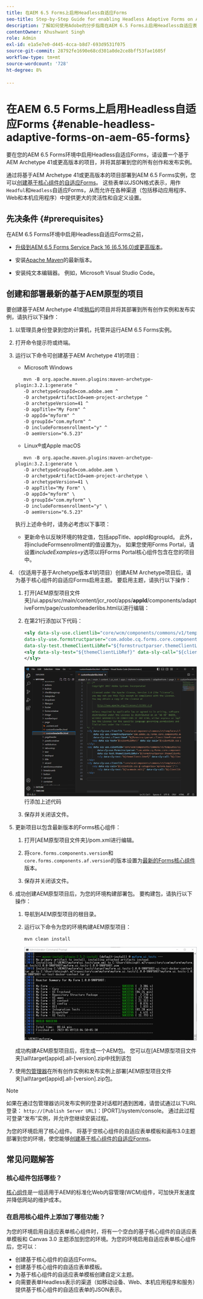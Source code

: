 ```yaml
---
title: 在AEM 6.5 Forms上启用Headless自适应Forms
seo-title: Step-by-Step Guide for enabling Headless Adaptive Forms on AEM 6.5 Forms
description: 了解如何使用Adobe的分步指南在AEM 6.5 Forms上启用Headless自适应表单。 本教程将指导您完成该过程，以便您可以轻松将此强大功能集成到您的网站中并改善用户体验。
contentOwner: Khushwant Singh
role: Admin
exl-id: e1a5e7e0-d445-4cca-b8d7-693d9531f075
source-git-commit: 28792fe1690e68cd301a0de2ce8bff53fae1605f
workflow-type: tm+mt
source-wordcount: '728'
ht-degree: 8%

---
```


# 在AEM 6.5 Forms上启用Headless自适应Forms {#enable-headless-adaptive-forms-on-aem-65-forms}

要在您的AEM 6.5 Forms环境中启用Headless自适应Forms，请设置一个基于AEM Archetype 41或更高版本的项目，并将其部署到您的所有创作和发布实例。

通过将基于AEM Archetype 41或更高版本的项目部署到AEM 6.5 Forms实例，您可以[创建基于核心组件的自适应Forms](create-a-headless-adaptive-form.md)。 这些表单以JSON格式表示，用作`Headful`和`Headless`自适应Forms，从而允许在各种渠道（包括移动应用程序、Web和本机应用程序）中提供更大的灵活性和自定义设置。

## 先决条件 {#prerequisites}

在AEM 6.5 Forms环境中启用Headless自适应Forms之前，

* [升级到AEM 6.5 Forms Service Pack 16 (6.5.16.0)或更高版本](https://experienceleague.adobe.com/en/docs/experience-manager-65/content/release-notes/aem-forms-current-service-pack-installation-instructions)。

* 安装[Apache Maven](https://maven.apache.org/download.cgi)的最新版本。

* 安装纯文本编辑器。 例如，Microsoft Visual Studio Code。

## 创建和部署最新的基于AEM原型的项目

要创建基于AEM Archetype 41或[稍后](https://github.com/adobe/aem-project-archetype)的项目并将其部署到所有创作实例和发布实例，请执行以下操作：

1. 以管理员身份登录到您的计算机，托管并运行AEM 6.5 Forms实例。
1. 打开命令提示符或终端。
1. 运行以下命令可创建基于AEM Archetype 41的项目：

   * Microsoft Windows

   ```Shell
      mvn -B org.apache.maven.plugins:maven-archetype-plugin:3.2.1:generate ^
      -D archetypeGroupId=com.adobe.aem ^
      -D archetypeArtifactId=aem-project-archetype ^
      -D archetypeVersion=41 ^
      -D appTitle="My Form" ^
      -D appId="myform" ^
      -D groupId="com.myform" ^
      -D includeFormsenrollment="y" ^
      -D aemVersion="6.5.23" 
   ```

   * Linux®或Apple macOS

   ```Shell
      mvn -B org.apache.maven.plugins:maven-archetype-plugin:3.2.1:generate \
      -D archetypeGroupId=com.adobe.aem \
      -D archetypeArtifactId=aem-project-archetype \
      -D archetypeVersion=41 \
      -D appTitle="My Form" \
      -D appId="myform" \
      -D groupId="com.myform" \
      -D includeFormsenrollment="y" \
      -D aemVersion="6.5.23" 
   ```

   执行上述命令时，请务必考虑以下事项：

   * 更新命令以反映环境的特定值，包括appTitle、appId和groupId。 此外，将includeFormsenrollment的值设置为`y`。 如果您使用Forms Portal，请设置&#x200B;_includeExamples=y_&#x200B;选项以将Forms Portal核心组件包含在您的项目中。


1. （仅适用于基于Archetype版本41的项目）创建AEM Archetype项目后，请为基于核心组件的自适应Forms启用主题。 要启用主题，请执行以下操作：

   1. 打开[AEM原型项目文件夹]/ui.apps/src/main/content/jcr_root/apps/__appId__/components/adaptiveForm/page/customheaderlibs.html以进行编辑：

   1. 在第21行添加以下代码：

      ```XML
      <sly data-sly-use.clientlib="core/wcm/components/commons/v1/templates/clientlib.html"
      data-sly-use.formstructparser="com.adobe.cq.forms.core.components.models.form.FormStructureParser"
      data-sly-test.themeClientLibRef="${formstructparser.themeClientLibRefFromFormContainer}">
      <sly data-sly-test="${themeClientLibRef}" data-sly-call="${clientlib.css @ categories=themeClientLibRef}"/>
      </sly>
      ```

      ![在第21](/help/assets/code-to-enable-themes.png)行添加上述代码

   1. 保存并关闭该文件。

1. 更新项目以包含最新版本的Forms核心组件：

   1. 打开[AEM原型项目文件夹]/pom.xml进行编辑。
   1. 将`core.forms.components.version`和`core.forms.components.af.version`的版本设置为[最新的Forms核心组件](https://github.com/adobe/aem-core-forms-components/tree/release/650)版本。

   1. 保存并关闭该文件。


1. 成功创建AEM原型项目后，为您的环境构建部署包。 要构建包，请执行以下操作：

   1. 导航到AEM原型项目的根目录。


   1. 运行以下命令为您的环境构建AEM原型项目：

      ```Shell
      mvn clean install
      ```

      ![archetypebuild-success](assets/corecomponent-build-successful.png)


   成功构建AEM原型项目后，将生成一个AEM包。 您可以在[AEM原型项目文件夹]\all\target\[appid].all-[version].zip中找到该包

1. 使用[包管理器](https://experienceleague.adobe.com/en/docs/experience-manager-65/content/sites/administering/contentmanagement/package-manager)在所有创作实例和发布实例上部署[AEM原型项目文件夹]\all\target\[appid].all-[version].zip包。

>[!NOTE]
>
>
>
>如果在通过包管理器访问发布实例的登录对话框时遇到困难，请尝试通过以下URL登录： `http://[Publish Server URL]`：[PORT]/system/console。 通过此过程可登录“发布”实例，并允许您继续安装过程。


为您的环境启用了核心组件。 将基于空核心组件的自适应表单模板和画布3.0主题部署到您的环境，使您能够[创建基于核心组件的自适应Forms](create-a-headless-adaptive-form.md)。

## 常见问题解答

### 核心组件包括哪些？

[核心组件](https://experienceleague.adobe.com/zh-hans/docs/experience-manager-core-components/using/introduction)是一组适用于AEM的标准化Web内容管理(WCM)组件，可加快开发速度并降低网站的维护成本。

### 在启用核心组件上添加了哪些功能？


为您的环境启用自适应表单核心组件时，将有一个空白的基于核心组件的自适应表单模板和 Canvas 3.0 主题添加到您的环境。为您的环境启用自适应表单核心组件后，您可以：

* 创建基于核心组件的自适应Forms。
* 创建基于核心组件的自适应表单模板。
* 为基于核心组件的自适应表单模板创建自定义主题。
* 向需要表单Headless表示的渠道（如移动设备、Web、本机应用程序和服务）提供基于核心组件的自适应表单的JSON表示。
